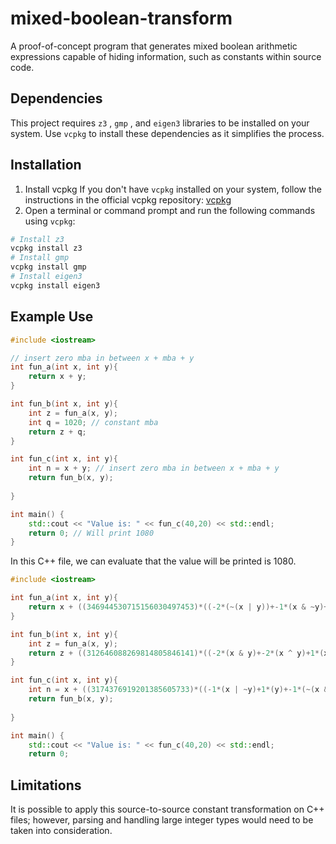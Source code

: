 
# mixed-boolean-transform
A proof-of-concept program that generates mixed boolean arithmetic expressions capable of hiding information, such as constants within source code.


## Dependencies 
This project requires `z3` , `gmp` , and `eigen3` libraries to be installed on your system. Use `vcpkg` to install these dependencies as it simplifies the process. 

## Installation  

1. Install vcpkg If you don't have `vcpkg` installed on your system, follow the instructions in the official vcpkg repository: [vcpkg](https://github.com/microsoft/vcpkg)
2.  Open a terminal or command prompt and run the following commands using `vcpkg`: 
  
```bash 
# Install z3 
vcpkg install z3 
# Install gmp 
vcpkg install gmp
# Install eigen3
vcpkg install eigen3
```
## Example Use
```cpp
#include <iostream>

// insert zero mba in between x + mba + y
int fun_a(int x, int y){
	return x + y;  
}

int fun_b(int x, int y){
	int z = fun_a(x, y);
	int q = 1020; // constant mba 
	return z + q; 
}

int fun_c(int x, int y){
	int n = x + y; // insert zero mba in between x + mba + y
	return fun_b(x, y); 
	
}

int main() {
	std::cout << "Value is: " << fun_c(40,20) << std::endl;  
	return 0; // Will print 1080
}
```
In this C++ file, we can evaluate that the value will be printed is 1080.

```cpp
#include <iostream>

int fun_a(int x, int y){
    return x + ((346944530715156030497453)*((-2*(~(x | y))+-1*(x & ~y)+1*(~y)+1*(~(x | y)))+(308924813101144738138186))+(285590800713089855787518))%1<<79 + y;
}

int fun_b(int x, int y){
    int z = fun_a(x, y);
    return z + ((312646088269814805846141)*((-2*(x & y)+-2*(x ^ y)+1*(x | y)+1*(x | y))+(223327974010260293607636064))+(539947916355369829107996))%1<<79; 
}

int fun_c(int x, int y){
    int n = x + ((3174376919201385605733)*((-1*(x | ~y)+1*(y)+-1*(~(x & y))+2*(~y))+(151660436265643080081342))+(589456583812029285273098))%1<<79 + y;
    return fun_b(x, y);
    
}

int main() {
    std::cout << "Value is: " << fun_c(40,20) << std::endl;  
    return 0;
```

## Limitations
It is possible to apply this source-to-source constant transformation on C++ files; however, parsing and handling large integer types would need to be taken into consideration.




